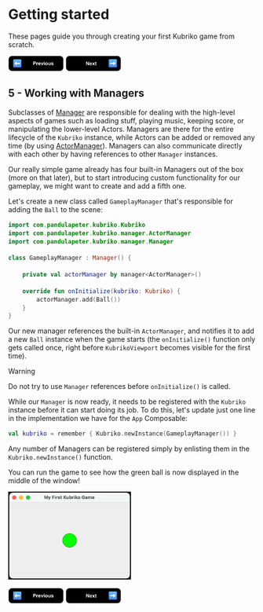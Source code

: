 # Getting started

These pages guide you through creating your first Kubriko game from scratch.

[<img src="images/badge_previous.png" alt="Previous page" height="32px" />](https://github.com/pandulapeter/kubriko/blob/main/documentation/GETTING_STARTED_04.md)
[<img src="images/badge_next.png" alt="Next page" height="32px" />](https://github.com/pandulapeter/kubriko/blob/main/documentation/GETTING_STARTED_06.md)

## 5 - Working with Managers

Subclasses of [Manager](https://github.com/pandulapeter/kubriko/blob/main/engine/src/commonMain/kotlin/com/pandulapeter/kubriko/manager/Manager.kt) are
responsible for dealing with the high-level aspects of games such as loading stuff, playing music, keeping score, or manipulating the lower-level Actors.
Managers are there for the entire lifecycle of the `Kubriko` instance, while Actors can be added or removed any time (by
using [ActorManager](https://github.com/pandulapeter/kubriko/blob/main/engine/src/commonMain/kotlin/com/pandulapeter/kubriko/manager/ActorManager.kt)). Managers
can also communicate directly with each other by having references to other `Manager` instances.

Our really simple game already has four built-in Managers out of the box (more on that later), but to start introducing custom functionality for our gameplay,
we might want to create and add a fifth one.

Let's create a new class called `GameplayManager` that's responsible for adding the `Ball` to the scene:

```kotlin
import com.pandulapeter.kubriko.Kubriko
import com.pandulapeter.kubriko.manager.ActorManager
import com.pandulapeter.kubriko.manager.Manager

class GameplayManager : Manager() {

    private val actorManager by manager<ActorManager>()

    override fun onInitialize(kubriko: Kubriko) {
        actorManager.add(Ball())
    }
}
```

Our new manager references the built-in `ActorManager`, and notifies it to add a new `Ball` instance when the game starts (the `onInitialize()` function only
gets called once, right before `KubrikoViewport` becomes visible for the first time).

> [!WARNING]  
> Do not try to use `Manager` references before `onInitialize()` is called.

While our `Manager` is now ready, it needs to be registered with the `Kubriko` instance before it can start doing its job. To do this, let's update just one
line in the implementation we have for the `App` Composable:

```kotlin
val kubriko = remember { Kubriko.newInstance(GameplayManager()) }
```

Any number of Managers can be registered simply by enlisting them in the `Kubriko.newInstance()` function.

You can run the game to see how the green ball is now displayed in the middle of the window!

<img src="images/screenshot_my_first_actor.png"  width="250px" />

[<img src="images/badge_previous.png" alt="Previous page" height="32px" />](https://github.com/pandulapeter/kubriko/blob/main/documentation/GETTING_STARTED_04.md)
[<img src="images/badge_next.png" alt="Next page" height="32px" />](https://github.com/pandulapeter/kubriko/blob/main/documentation/GETTING_STARTED_06.md)